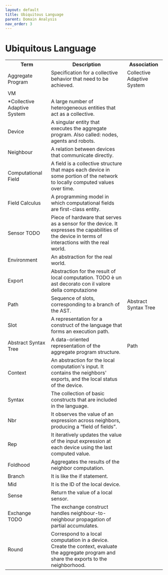 ```yaml
---
layout: default
title: Ubiquitous Language
parent: Domain Analysis
nav_order: 3
---
```

# Ubiquitous Language

<table>
    <tr>
        <th>Term</th>
        <th>Description</th>
        <th>Association</th>
    </tr>
    <tr>
        <td>Aggregate Program</td>
        <td>Specification for a collective behavior that need to be achieved.</td>
        <td>Collective Adaptive System</td>
    </tr>
    <tr>
        <td>VM</td>
        <td></td>
        <td></td>
    </tr>
    <tr>
        <td>*Collective Adaptive System</td>
        <td>A large number of heterogeneous entities that act as a collective.</td>
        <td></td>
    </tr>
    <tr>
        <td>Device</td>
        <td>A singular entity that executes the aggregate program. Also called: nodes, agents and robots.</td>
        <td></td>
    </tr>
    <tr>
        <td>Neighbour</td>
        <td>A relation between devices that communicate directly.</td>
        <td></td>
    </tr>
    <tr>
        <td>Computational Field</td>
        <td>A field is a collective structure that maps each device in some portion of the network to locally computed values over time.</td>
        <td></td>
    </tr>
    <tr>
        <td>Field Calculus</td>
        <td>A programming model in which computational fields are first-class entity.</td>
        <td></td>
    </tr>
    <tr>
        <td>Sensor TODO</td>
        <td>Piece of hardware that serves as a sensor for the device. It expresses the capabilities of the device in terms of interactions with the real world.</td>
        <td></td>
    </tr>
    <tr>
        <td>Environment</td>
        <td>An abstraction for the real world.</td>
        <td></td>
    </tr>
    <tr>
        <td>Export</td>
        <td>Abstraction for the result of local computation. TODO è un ast decorato con il valore della computazione</td>
        <td></td>
    </tr>
    <tr>
        <td>Path</td>
        <td>Sequence of slots, corresponding to a branch of the AST.</td>
        <td>Abstract Syntax Tree</td>
    </tr>
    <tr>
        <td>Slot</td>
        <td>A representation for a construct of the language that forms an execution path.</td>
        <td></td>
    </tr>
    <tr>
        <td>Abstract Syntax Tree</td>
        <td>A data-oriented representation of the aggregate program structure.</td>
        <td>Path</td>
    </tr>
    <tr>
        <td>Context</td>
        <td>An abstraction for the local computation's input. It contains the neighbors' exports,  and the local status of the device.</td>
        <td></td>
    </tr>
    <tr>
        <td>Syntax</td>
        <td>The collection of basic constructs that are included in the language.</td>
        <td></td>
    </tr>
    <tr>
        <td>Nbr</td>
        <td>It observes the value of an expression across neighbors, producing a “field of fields”.</td>
        <td></td>
    </tr>
    <tr>
        <td>Rep</td>
        <td>It iteratively updates the value of the input expression at each device using the last computed value.</td>
        <td></td>
    </tr>
    <tr>
        <td>Foldhood</td>
        <td>Aggregates the results of the neighbor computation.</td>
    <td></td>
    </tr>
    <tr>
        <td>Branch</td>
        <td>It is like the if statement.</td>
    <td></td>
    </tr>
    <tr>
        <td>Mid</td>
        <td>It is the ID of the local device.</td>
        <td></td>
    </tr>
    <tr>
        <td>Sense</td>
        <td>Return the value of a local sensor.</td>
        <td></td>
    </tr>
    <tr>
        <td>Exchange TODO</td>
        <td>The exchange construct handles neighbour-to-neighbour propagation of partial accumulates.</td>
        <td></td>
    </tr>
    <tr>
        <td>Round</td>
        <td>Correspond to a local computation in a device. Create the context, evaluate the aggregate program and share the exports to the neighborhood.</td>
        <td></td>
    </tr>
</table>


